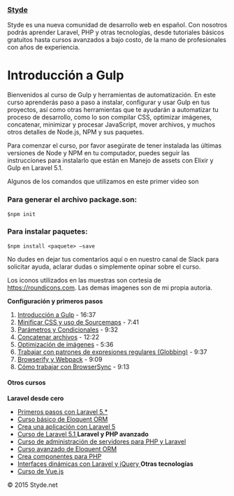 ### [Styde](https://styde.net/)

Styde es una nueva comunidad de desarrollo web en español.
                    Con nosotros podrás aprender Laravel, PHP y otras tecnologías,
                    desde tutoriales básicos gratuitos hasta cursos avanzados a bajo costo,
                    de la mano de profesionales con años de experiencia.
# Introducción a Gulp

Bienvenidos al curso de Gulp y herramientas de automatización. En este curso aprenderás paso a paso a instalar, configurar y usar Gulp en tus proyectos, así como otras herramientas que te ayudarán a automatizar tu proceso de desarrollo, como lo son compilar CSS, optimizar imágenes, concatenar, minimizar y procesar JavaScript, mover archivos, y muchos otros detalles de Node.js, NPM y sus paquetes.

Para comenzar el curso, por favor asegúrate de tener instalada las últimas versiones de Node y NPM en tu computador, puedes seguir las instrucciones para instalarlo que están en Manejo de assets con Elixir y Gulp en Laravel 5.1.

Algunos de los comandos que utilizamos en este primer video son

### Para generar el archivo package.son:

    $npm init

### Para instalar paquetes:

    $npm install <paquete> —save

No dudes en dejar tus comentarios aquí o en nuestro canal de Slack para solicitar ayuda, aclarar dudas o simplemente opinar sobre el curso.

Los iconos utilizados en las muestras son cortesia de https://roundicons.com. Las demas imagenes son de mi propia autoria.

**Configuración y primeros pasos**

1.   [Introducción a Gulp](https://styde.net/introduccion-a-gulp/) - 16:37
2. [Minificar CSS y uso de Sourcemaps](https://styde.net/minificar-css-y-uso-de-sourcemaps/) - 7:41
3.  [Parámetros y Condicionales](https://styde.net/gulp-parametros-y-condicionales/) - 9:32
4.  [Concatenar archivos](https://styde.net/gulp-concatenar-archivos/) - 12:22
5.   [ Optimización de imágenes](https://styde.net/gulp-optimizacion-de-imagenes/) - 5:36
6. [Trabajar con patrones de expresiones regulares (Globbing)](https://styde.net/gulp-trabajar-con-patrones-de-expresiones-regulares-globbing/) - 9:37
7.   [Browserify y Webpack](https://styde.net/gulp-browserify-y-webpack/) - 9:09
8.  [ Cómo trabajar con BrowserSync](https://styde.net/gulp-como-trabajar-con-browsersync/) - 9:13

#### Otros cursos

**Laravel desde cero**
*   [                        Primeros pasos con Laravel 5.*                    ](https://styde.net/curso-primeros-pasos-con-laravel-5/)
*   [                        Curso básico de Eloquent ORM                    ](https://styde.net/curso-basico-de-eloquent-orm-con-laravel-5-1/)
*   [                        Crea una aplicación con Laravel 5                    ](https://styde.net/curso-crea-aplicaciones-con-laravel-5/)
*   [                        Curso de Laravel 5.1                    ](https://styde.net/curso-introductorio-laravel-5-1/)
 **Laravel y PHP avanzado**
*   [                        Curso de administración de servidores para PHP y Laravel                    ](https://styde.net/curso-configuracion-administracion-de-servidores-php-laravel/)
*   [                        Curso avanzado de Eloquent ORM                    ](https://styde.net/curso-avanzado-de-eloquent-orm/)
*   [                        Crea componentes para PHP                    ](https://styde.net/curso-crea-componentes-para-php-y-laravel/)
*   [                        Interfaces dinámicas con Laravel y jQuery                    ](https://styde.net/curso-de-interfaces-dinamicas-con-laravel-y-jquery/)
 **Otras tecnologías**
*   [                        Curso de Vue.js                    ](https://styde.net/curso-de-vue-js/)

© 2015 Styde.net